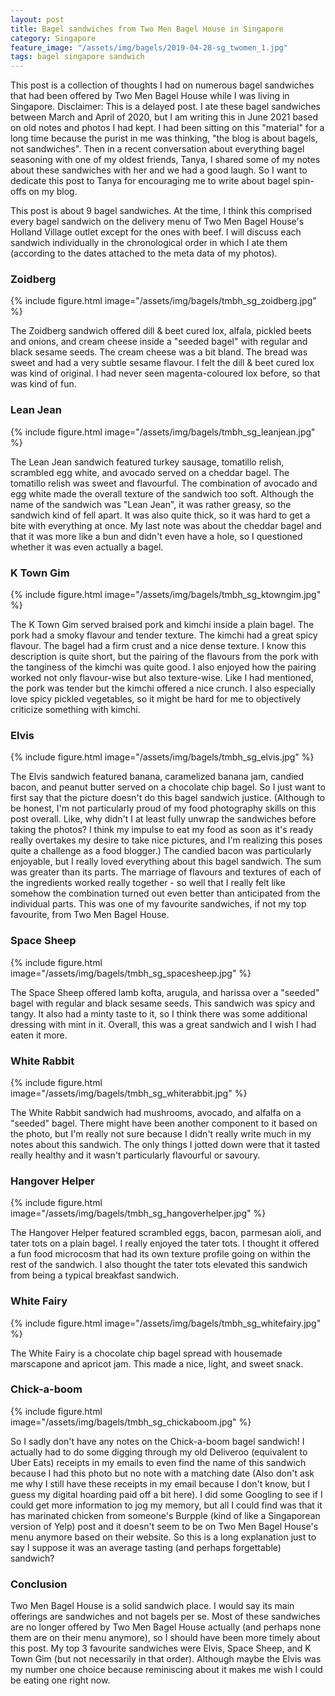 ```yaml
---
layout: post
title: Bagel sandwiches from Two Men Bagel House in Singapore
category: Singapore
feature_image: "/assets/img/bagels/2019-04-28-sg_twomen_1.jpg"
tags: bagel singapore sandwich
---
```


This post is a collection of thoughts I had on numerous bagel sandwiches that had been offered by Two Men Bagel House while I was living in Singapore. Disclaimer: This is a delayed post. I ate these bagel sandwiches between March and April of 2020, but I am writing this in June 2021 based on old notes and photos I had kept. I had been sitting on this "material" for a long time because the purist in me was thinking, "the blog is about bagels, not sandwiches". Then in a recent conversation about everything bagel seasoning with one of my oldest friends, Tanya, I shared some of my notes about these sandwiches with her and we had a good laugh. So I want to dedicate this post to Tanya for encouraging me to write about bagel spin-offs on my blog.

This post is about 9 bagel sandwiches. At the time, I think this comprised every bagel sandwich on the delivery menu of Two Men Bagel House's Holland Village outlet except for the ones with beef. I will discuss each sandwich individually in the chronological order in which I ate them (according to the dates attached to the meta data of my photos).

<h3>Zoidberg</h3>

{% include figure.html image="/assets/img/bagels/tmbh_sg_zoidberg.jpg" %}

The Zoidberg sandwich offered dill & beet cured lox, alfala, pickled beets and onions, and cream cheese inside a "seeded bagel" with regular and black sesame seeds. The cream cheese was a bit bland. The bread was sweet and had a very subtle sesame flavour. I felt the dill & beet cured lox was kind of original. I had never seen magenta-coloured lox before, so that was kind of fun.

<h3>Lean Jean</h3>

{% include figure.html image="/assets/img/bagels/tmbh_sg_leanjean.jpg" %}

The Lean Jean sandwich featured turkey sausage, tomatillo relish, scrambled egg white, and avocado served on a cheddar bagel. The tomatillo relish was sweet and flavourful. The combination of avocado and egg white made the overall texture of the sandwich too soft. Although the name of the sandwich was "Lean Jean", it was rather greasy, so the sandwich kind of fell apart. It was also quite thick, so it was hard to get a bite with everything at once. My last note was about the cheddar bagel and that it was more like a bun and didn't even have a hole, so I questioned whether it was even actually a bagel.

<h3>K Town Gim</h3>

{% include figure.html image="/assets/img/bagels/tmbh_sg_ktowngim.jpg" %}

The K Town Gim served braised pork and kimchi inside a plain bagel. The pork had a smoky flavour and tender texture. The kimchi had a great spicy flavour. The bagel had a firm crust and a nice dense texture. I know this description is quite short, but the pairing of the flavours from the pork with the tanginess of the kimchi was quite good. I also enjoyed how the pairing worked not only flavour-wise but also texture-wise. Like I had mentioned, the pork was tender but the kimchi offered a nice crunch. I also especially love spicy pickled vegetables, so it might be hard for me to objectively criticize something with kimchi.

<h3>Elvis</h3>

{% include figure.html image="/assets/img/bagels/tmbh_sg_elvis.jpg" %}

The Elvis sandwich featured banana, caramelized banana jam, candied bacon, and peanut butter served on a chocolate chip bagel. So I just want to first say that the picture doesn't do this bagel sandwich justice. (Although to be honest, I'm not particularly proud of my food photography skills on this post overall. Like, why didn't I at least fully unwrap the sandwiches before taking the photos? I think my impulse to eat my food as soon as it's ready really overtakes my desire to take nice pictures, and I'm realizing this poses quite a challenge as a food blogger.) The candied bacon was particularly enjoyable, but I really loved everything about this bagel sandwich. The sum was greater than its parts. The marriage of flavours and textures of each of the ingredients worked really together - so well that I really felt like somehow the combination turned out even better than anticipated from the individual parts. This was one of my favourite sandwiches, if not my top favourite, from Two Men Bagel House.  

<h3>Space Sheep</h3>

{% include figure.html image="/assets/img/bagels/tmbh_sg_spacesheep.jpg" %}

The Space Sheep offered lamb kofta, arugula, and harissa over a "seeded" bagel with regular and black sesame seeds. This sandwich was spicy and tangy. It also had a minty taste to it, so I think there was some additional dressing with mint in it. Overall, this was a great sandwich and I wish I had eaten it more.

<h3>White Rabbit</h3>

{% include figure.html image="/assets/img/bagels/tmbh_sg_whiterabbit.jpg" %}

The White Rabbit sandwich had mushrooms, avocado, and alfalfa on a "seeded" bagel. There might have been another component to it based on the photo, but I'm really not sure because I didn't really write much in my notes about this sandwich. The only things I jotted down were that it tasted really healthy and it wasn't particularly flavourful or savoury. 

<h3>Hangover Helper</h3>

{% include figure.html image="/assets/img/bagels/tmbh_sg_hangoverhelper.jpg" %}

The Hangover Helper featured scrambled eggs, bacon, parmesan aioli, and tater tots on a plain bagel. I really enjoyed the tater tots. I thought it offered a fun food microcosm that had its own texture profile going on within the rest of the sandwich. I also thought the tater tots elevated this sandwich from being a typical breakfast sandwich.

<h3>White Fairy</h3>

{% include figure.html image="/assets/img/bagels/tmbh_sg_whitefairy.jpg" %}

The White Fairy is a chocolate chip bagel spread with housemade marscapone and apricot jam. This made a nice, light, and sweet snack.

<h3>Chick-a-boom</h3>

{% include figure.html image="/assets/img/bagels/tmbh_sg_chickaboom.jpg" %}

So I sadly don't have any notes on the Chick-a-boom bagel sandwich! I actually had to do some digging through my old Deliveroo (equivalent to Uber Eats) receipts in my emails to even find the name of this sandwich because I had this photo but no note with a matching date (Also don't ask me why I still have these receipts in my email because I don't know, but I guess my digital hoarding paid off a bit here). I did some Googling to see if I could get more information to jog my memory, but all I could find was that it has marinated chicken from someone's Burpple (kind of like a Singaporean version of Yelp) post and it doesn't seem to be on Two Men Bagel House's menu anymore based on their website. So this is a long explanation just to say I suppose it was an average tasting (and perhaps forgettable) sandwich?

<h3>Conclusion</h3>

Two Men Bagel House is a solid sandwich place. I would say its main offerings are sandwiches and not bagels per se. Most of these sandwiches are no longer offered by Two Men Bagel House actually (and perhaps none them are on their menu anymore), so I should have been more timely about this post. My top 3 favourite sandwiches were Elvis, Space Sheep, and K Town Gim (but not necessarily in that order). Although maybe the Elvis was my number one choice because reminiscing about it makes me wish I could be eating one right now.